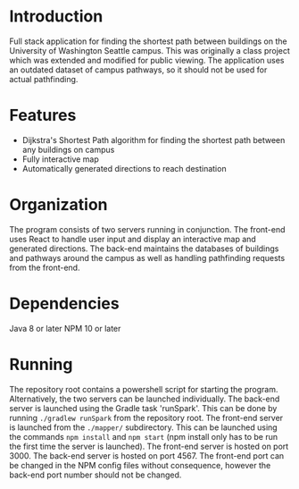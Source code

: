 # Introduction
Full stack application for finding the shortest path between buildings on the University of Washington Seattle campus.
This was originally a class project which was extended and modified for public viewing.  The application uses an outdated dataset of campus pathways, so it should not be used for actual pathfinding.

# Features
* Dijkstra's Shortest Path algorithm for finding the shortest path between any buildings on campus
* Fully interactive map
* Automatically generated directions to reach destination

# Organization
The program consists of two servers running in conjunction.  The front-end uses React to handle user input and display an interactive map and generated directions.  The back-end maintains the databases of buildings and pathways around the campus as well as handling pathfinding requests from the front-end.

# Dependencies
Java 8 or later
NPM 10 or later

# Running
The repository root contains a powershell script for starting the program.
Alternatively, the two servers can be launched individually.  The back-end server is launched using the Gradle task 'runSpark'. This can be done by running `./gradlew runSpark` from the repository root.  The front-end server is launched from the `./mapper/` subdirectory.  This can be launched using the commands `npm install` and `npm start` (npm install only has to be run the first time the server is launched).
The front-end server is hosted on port 3000.  The back-end server is hosted on port 4567.  The front-end port can be changed in the NPM config files without consequence, however the back-end port number should not be changed.
